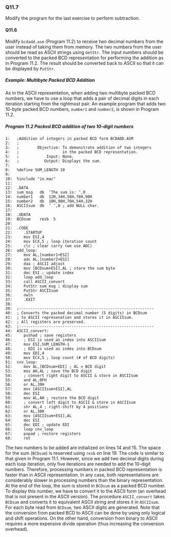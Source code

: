 
### Q11.7

Modify the program for the last exercise to perform subtraction.

#### Q11.6

Modify `bcdadd.asm` (Program 11.2) to receive two decimal numbers from the user instead of taking them from memory. The two numbers from the user should be read as ASCII strings using `GetStr`. The input numbers should be converted to the packed BCD representation for performing the addition as in Program 11.2. The result should be converted back to ASCII so that it can be displayed by `PutStr`.

##### Example: Multibyte Packed BCD Addition
As in the ASCII representation, when adding two multibyte packed BCD numbers, we have to use a loop that adds a pair of decimal digits in each iteration starting from the rightmost pair.  An example program that adds two 10-byte packed BCD numbers, `number1` and `number2`, is shown in Program 11.2.

##### Program 11.2 Packed BCD addition of two 10-digit numbers
```assembly
1:   ;Addition of integers in packed BCD form BCDADD.ASM
2:   ;
3:   ;        Objective: To demonstrate addition of two integers
4:   ;                   in the packed BCD representation.
5:   ;            Input: None.
6:   ;           Output: Displays the sum.
7:
8:   %define SUM_LENGTH 10
9:
10:  %include "io.mac"
11:
12:  .DATA
13:  sum_msg   db  ’The sum is: ’,0
14:  number1   db  12H,34H,56H,78H,90H
15:  number2   db  10H,98H,76H,54H,32H
16:  ASCIIsum  db  ’ ’,0 ; add NULL char.
17:
18:  .UDATA
19:  BCDsum    resb  5
20:
21:  .CODE
22:  	.STARTUP
23:  	mov ESI,4
24:  	mov ECX,5 ; loop iteration count
25:  	clc ; clear carry (we use ADC)
26:  add_loop:
27:  	mov AL,[number1+ESI]
28:  	adc AL,[number2+ESI]
29:  	daa ; ASCII adjust
30:  	mov [BCDsum+ESI],AL ; store the sum byte
31:  	dec ESI ; update index
32:  	loop add_loop
33:  	call ASCII_convert
34:  	PutStr sum_msg ; display sum
35:  	PutStr ASCIIsum
36:  	nwln
37:  	.EXIT
38: 
39:  ;-----------------------------------------------------------
40:  ; Converts the packed decimal number (5 digits) in BCDsum
41:  ; to ASCII represenation and stores it in ASCIIsum.
42:  ; All registers are preserved.
43:  ;-----------------------------------------------------------
44:  ASCII_convert:
45:  	pushad ; save registers
46:  	; ESI is used as index into ASCIIsum
47:  	mov ESI,SUM_LENGTH-1
48:  	; EDI is used as index into BCDsum
49:  	mov EDI,4
50:  	mov ECX,5 ; loop count (# of BCD digits)
51:  cnv_loop:
52:  	mov AL,[BCDsum+EDI] ; AL = BCD digit
53:  	mov AH,AL ; save the BCD digit
54:  	; convert right digit to ASCII & store in ASCIIsum
55:  	and AL,0FH
56:  	or AL,30H
57:  	mov [ASCIIsum+ESI],AL
58:  	dec ESI
59:  	mov AL,AH ; restore the BCD digit
60:  	; convert left digit to ASCII & store in ASCIIsum
61:  	shr AL,4 ; right-shift by 4 positions
62:  	or AL,30H
63:  	mov [ASCIIsum+ESI],AL
64:  	dec ESI
65:  	dec EDI ; update EDI
66:  	loop cnv_loop
67:  	popad ; restore registers
68:  	ret
```
The two numbers to be added are initialized on lines 14 and 15. The space for the sum (`BCDsum`) is reserved using `resb` on line 19.
The code is similar to that given in Program 11.1. However, since we add two decimal digits during each loop iteration, only five iterations are needed to add the 10-digit numbers. Therefore, processing numbers in packed BCD representation is faster than in ASCII representation. In any case, both representations are considerably slower in processing numbers than the binary representation.
At the end of the loop, the sum is stored in `BCDsum` as a packed BCD number. To display this number, we have to convert it to the ASCII form (an overhead that is not present in the ASCII version).
The procedure `ASCII_convert` takes `BCDsum` and converts it to equivalent ASCII string and stores it in `ASCIIsum`. For each byte read from `BCDsum`, two ASCII digits are generated. Note that the conversion from packed BCD to ASCII can be done by using only logical and shift operations. On the other hand, conversion from binary to ASCII requires a more expensive divide operation (thus increasing the conversion overhead).
